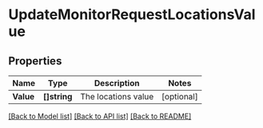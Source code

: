 # UpdateMonitorRequestLocationsValue

## Properties

Name | Type | Description | Notes
------------ | ------------- | ------------- | -------------
**Value** | **[]string** | The locations value | [optional] 

[[Back to Model list]](../README.md#documentation-for-models) [[Back to API list]](../README.md#documentation-for-api-endpoints) [[Back to README]](../README.md)


